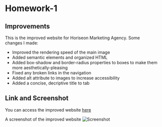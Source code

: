 # Homework-1

## Improvements

This is the improved website for Horiseon Marketing Agency. Some changes I made:
- Improved the rendering speed of the main image
- Added semantic elements and organized HTML
- Added box-shadow and border-radius properties to boxes to make them more aesthetically-pleasing
- Fixed any broken links in the navigation
- Added alt attribute to images to increase accessibility
- Added a concise, decriptive title to tab

## Link and Screenshot

You can access the improved website [here](https://dltorrise.github.io/Homework-1/)

A screenshot of the improved website 	![Screenshot](./Assets/images/Horiseon-Screenshot.png)
